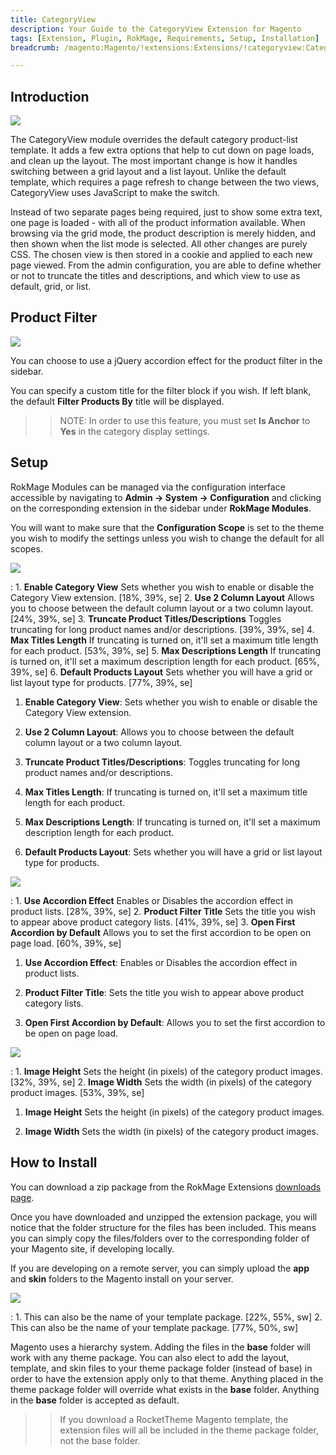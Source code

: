 ```yaml
---
title: CategoryView
description: Your Guide to the CategoryView Extension for Magento
tags: [Extension, Plugin, RokMage, Requirements, Setup, Installation]
breadcrumb: /magento:Magento/!extensions:Extensions/!categoryview:CategoryView

---
```


Introduction
-----

![][demo]

The CategoryView module overrides the default category product-list template. It adds a few extra options that help to cut down on page loads, and clean up the layout. The most important change is how it handles switching between a grid layout and a list layout. Unlike the default template, which requires a page refresh to change between the two views, CategoryView uses JavaScript to make the switch.

Instead of two separate pages being required, just to show some extra text, one page is loaded - with all of the product information available. When browsing via the grid mode, the product description is merely hidden, and then shown when the list mode is selected. All other changes are purely CSS. The chosen view is then stored in a cookie and applied to each new page viewed. From the admin configuration, you are able to define whether or not to truncate the titles and descriptions, and which view to use as default, grid, or list.

Product Filter
-----

![][extension4]

You can choose to use a jQuery accordion effect for the product filter in the sidebar.

You can specify a custom title for the filter block if you wish. If left blank, the default **Filter Products By** title will be displayed.

>> NOTE: In order to use this feature, you must set **Is Anchor** to **Yes** in the category display settings.

Setup
-----

RokMage Modules can be managed via the configuration interface accessible by navigating to **Admin -> System -> Configuration** and clicking on the corresponding extension in the sidebar under **RokMage Modules**. 

You will want to make sure that the **Configuration Scope** is set to the theme you wish to modify the settings unless you wish to change the default for all scopes.

![][extension1]

:	1. **Enable Category View** Sets whether you wish to enable or disable the Category View extension. [18%, 39%, se]
	2. **Use 2 Column Layout** Allows you to choose between the default column layout or a two column layout. [24%, 39%, se]
	3. **Truncate Product Titles/Descriptions** Toggles truncating for long product names and/or descriptions. [39%, 39%, se]
	4. **Max Titles Length** If truncating is turned on, it'll set a maximum title length for each product. [53%, 39%, se]
	5. **Max Descriptions Length** If truncating is turned on, it'll set a maximum description length for each product. [65%, 39%, se]
	6. **Default Products Layout** Sets whether you will have a grid or list layout type for products. [77%, 39%, se]

1. **Enable Category View**: Sets whether you wish to enable or disable the Category View extension.

2. **Use 2 Column Layout**: Allows you to choose between the default column layout or a two column layout.

3. **Truncate Product Titles/Descriptions**: Toggles truncating for long product names and/or descriptions.

4. **Max Titles Length**: If truncating is turned on, it'll set a maximum title length for each product.

5. **Max Descriptions Length**: If truncating is turned on, it'll set a maximum description length for each product.

6. **Default Products Layout**: Sets whether you will have a grid or list layout type for products.

![][extension2]

:	1. **Use Accordion Effect** Enables or Disables the accordion effect in product lists. [28%, 39%, se]
	2. **Product Filter Title** Sets the title you wish to appear above product category lists. [41%, 39%, se]
	3. **Open First Accordion by Default** Allows you to set the first accordion to be open on page load. [60%, 39%, se]

1. **Use Accordion Effect**: Enables or Disables the accordion effect in product lists. 

2. **Product Filter Title**: Sets the title you wish to appear above product category lists.

3. **Open First Accordion by Default**: Allows you to set the first accordion to be open on page load.

![][extension3]

:	1. **Image Height** Sets the height (in pixels) of the category product images. [32%, 39%, se]
	2. **Image Width** Sets the width (in pixels) of the category product images. [53%, 39%, se]

1. **Image Height** Sets the height (in pixels) of the category product images.

2. **Image Width** Sets the width (in pixels) of the category product images.

How to Install
-----

You can download a zip package from the RokMage Extensions [downloads page][download].

Once you have downloaded and unzipped the extension package, you will notice that the folder structure for the files has been included. This means you can simply copy the files/folders over to the corresponding folder of your Magento site, if developing locally. 

If you are developing on a remote server, you can simply upload the **app** and **skin** folders to the Magento install on your server.

![][installation]

:	1. This can also be the name of your template package. [22%, 55%, sw]
	2. This can also be the name of your template package. [77%, 50%, sw]

Magento uses a hierarchy system. Adding the files in the **base** folder will work with any theme package. You can also elect to add the layout, template, and skin files to your theme package folder (instead of base) in order to have the extension apply only to that theme. Anything placed in the theme package folder will override what exists in the **base** folder. Anything in the **base** folder is accepted as default.

>> If you download a RocketTheme Magento template, the extension files will all be included in the theme package folder, not the base folder.

[installation]: assets/installation.jpg
[download]: http://www.rockettheme.com/magento-downloads/1807-extension
[extension1]: assets/extension_1.jpeg
[extension2]: assets/extension_2.jpeg
[extension3]: assets/extension_3.jpeg
[extension4]: assets/demo_categoryview2.jpeg
[demo]: assets/demo_categoryview.jpeg